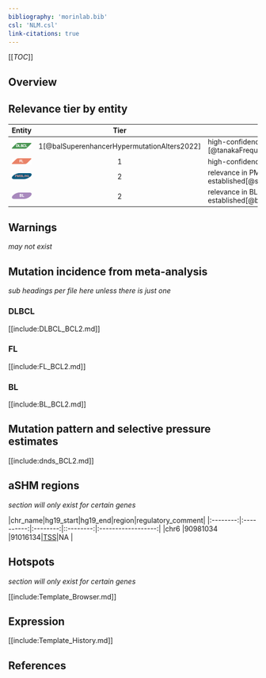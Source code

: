 ```yaml
---
bibliography: 'morinlab.bib'
csl: 'NLM.csl'
link-citations: true
---
```



[[_TOC_]]

## Overview

## Relevance tier by entity

|Entity|Tier|Description                           |
|:------:|:----:|--------------------------------------|
|![DLBCL](images/icons/DLBCL_tier1.png) |1[@balSuperenhancerHypermutationAlters2022]   |high-confidence DLBCL gene            [@tanakaFrequentIncidenceSomatic1992]|
|![FL](images/icons/FL_tier1.png)    |1   |high-confidence FL gene| 
|![PMBL](images/icons/PMBL_tier2.png)|2|relevance in PMBL/cHL/GZL not firmly established[@sarkozyMutationalLandscapeGray2021]|
|![BL](images/icons/BL_tier2.png)    |2   |relevance in BL not firmly established[@burkhardtClinicalRelevanceMolecular2022]|

## Warnings

*may not exist*

## Mutation incidence from meta-analysis
*sub headings per file here unless there is just one*

### DLBCL
[[include:DLBCL_BCL2.md]]

### FL
[[include:FL_BCL2.md]]

### BL
[[include:BL_BCL2.md]]

## Mutation pattern and selective pressure estimates

[[include:dnds_BCL2.md]]

## aSHM regions

*section will only exist for certain genes*

|chr_name|hg19_start|hg19_end|region|regulatory_comment|
|:--------:|:----------:|:--------:|::--------:|:------------------:|
|chr6    |90981034  |91016134|[TSS](https://genome.ucsc.edu/s/rdmorin/GAMBL%20hg19?position=chr6%3A90981034%2D91016134)|NA                |

## Hotspots

*section will only exist for certain genes*

[[include:Template_Browser.md]]

## Expression

[[include:Template_History.md]]

## References


